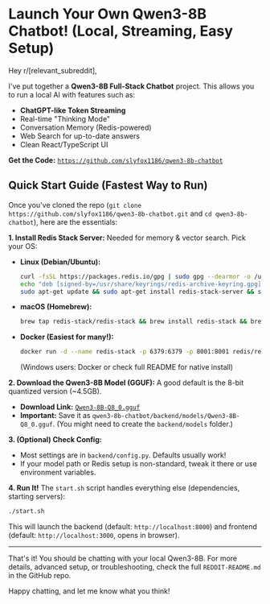 # Launch Your Own Qwen3-8B Chatbot! (Local, Streaming, Easy Setup)

Hey r/[relevant_subreddit],

I've put together a **Qwen3-8B Full-Stack Chatbot** project. This allows you to run a local AI with features such as:

*   **ChatGPT-like Token Streaming**
*   Real-time "Thinking Mode"
*   Conversation Memory (Redis-powered)
*   Web Search for up-to-date answers
*   Clean React/TypeScript UI

**Get the Code:** [`https://github.com/slyfox1186/qwen3-8b-chatbot`](https://github.com/slyfox1186/qwen3-8b-chatbot)

## Quick Start Guide (Fastest Way to Run)

Once you've cloned the repo (`git clone https://github.com/slyfox1186/qwen3-8b-chatbot.git` and `cd qwen3-8b-chatbot`), here are the essentials:

**1. Install Redis Stack Server:**
   Needed for memory & vector search. Pick your OS:

   *   **Linux (Debian/Ubuntu):**
       ```bash
       curl -fsSL https://packages.redis.io/gpg | sudo gpg --dearmor -o /usr/share/keyrings/redis-archive-keyring.gpg
       echo "deb [signed-by=/usr/share/keyrings/redis-archive-keyring.gpg] https://packages.redis.io/deb $(lsb_release -cs) main" | sudo tee /etc/apt/sources.list.d/redis.list
       sudo apt-get update && sudo apt-get install redis-stack-server && sudo systemctl start redis-stack-server
       ```
   *   **macOS (Homebrew):**
       ```bash
       brew tap redis-stack/redis-stack && brew install redis-stack && brew services start redis-stack
       ```
   *   **Docker (Easiest for many!):**
       ```bash
       docker run -d --name redis-stack -p 6379:6379 -p 8001:8001 redis/redis-stack:latest
       ```
       (Windows users: Docker or check full README for native install)

**2. Download the Qwen3-8B Model (GGUF):**
   A good default is the 8-bit quantized version (~4.5GB).
   *   **Download Link:** [`Qwen3-8B-Q8_0.gguf`](https://huggingface.co/Qwen/Qwen3-8B-GGUF/resolve/main/Qwen3-8B-Q8_0.gguf)
   *   **Important:** Save it as `qwen3-8b-chatbot/backend/models/Qwen3-8B-Q8_0.gguf`.
     (You might need to create the `backend/models` folder.)

**3. (Optional) Check Config:**
   *   Most settings are in `backend/config.py`. Defaults usually work!
   *   If your model path or Redis setup is non-standard, tweak it there or use environment variables.

**4. Run It!**
   The `start.sh` script handles everything else (dependencies, starting servers):
   ```bash
   ./start.sh
   ```
   This will launch the backend (default: `http://localhost:8000`) and frontend (default: `http://localhost:3000`, opens in browser).

---

That's it! You should be chatting with your local Qwen3-8B.
For more details, advanced setup, or troubleshooting, check the full `REDDIT-README.md` in the GitHub repo.

Happy chatting, and let me know what you think!
